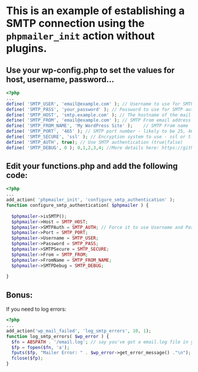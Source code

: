 # This is an example of establishing a SMTP connection using the `phpmailer_init` action without plugins.

## Use your wp-config.php to set the values for host, username, password...

```php
<?php
...
define( 'SMTP_USER', 'email@example.com' ); // Username to use for SMTP authentication
define( 'SMTP_PASS', 'your_password' ); // Password to use for SMTP authentication
define( 'SMTP_HOST', 'smtp.example.com' ); // The hostname of the mail server
define( 'SMTP_FROM', 'email@example.com' ); // SMTP From email address
define( 'SMTP_FROM_NAME', 'My WordPress Site' );    // SMTP From name
define( 'SMTP_PORT', '465' ); // SMTP port number - likely to be 25, 465 or 587
define( 'SMTP_SECURE', 'ssl' ); // Encryption system to use - ssl or tls
define( 'SMTP_AUTH', true); // Use SMTP authentication (true|false)
define( 'SMTP_DEBUG', 0 ); 0,1,2,3,4; //More details here: https://github.com/PHPMailer/PHPMailer/wiki/SMTP-Debugging

```
## Edit your functions.php and add the following code:

```php
<?php
...
add_action( 'phpmailer_init', 'configure_smtp_authentication' );
function configure_smtp_authentication( $phpmailer ) {
    
  $phpmailer->isSMTP();     
  $phpmailer->Host = SMTP_HOST;
  $phpmailer->SMTPAuth = SMTP_AUTH; // Force it to use Username and Password to authentication
  $phpmailer->Port = SMTP_PORT;
  $phpmailer->Username = SMTP_USER;
  $phpmailer->Password = SMTP_PASS;
  $phpmailer->SMTPSecure = SMTP_SECURE;
  $phpmailer->From = SMTP_FROM;
  $phpmailer->FromName = SMTP_FROM_NAME;
  $phpmailer->SMTPDebug = SMTP_DEBUG;
    
}
```

## Bonus:
If you need to log errors:

```php
<?php
...
add_action('wp_mail_failed', 'log_smtp_errors', 10, 1);
function log_smtp_errors( $wp_error ) {
  $fn = ABSPATH . '/email.log'; // say you've got a email.log file in your server root
  $fp = fopen($fn, 'a');
  fputs($fp, "Mailer Error: " . $wp_error->get_error_message() ."\n");
  fclose($fp);
}
```

